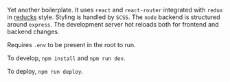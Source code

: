 Yet another boilerplate. It uses `react` and `react-router` integrated with `redux` in [reducks](https://medium.freecodecamp.org/scaling-your-redux-app-with-ducks-6115955638be) style. Styling is handled by `SCSS`. The `node` backend is structured around `express`. The development server hot reloads both for frontend and backend changes.

Requires `.env` to be present in the root to run.

To develop, `npm install` and `npm run dev`. 

To deploy, `npm run deploy`.